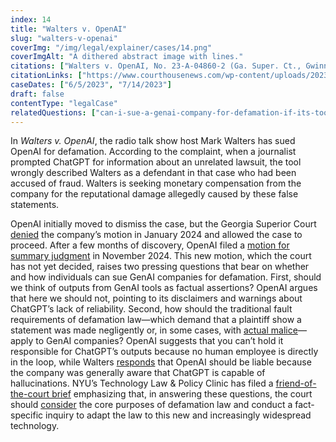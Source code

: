 ```yaml
---
index: 14
title: "Walters v. OpenAI"
slug: "walters-v-openai"
coverImg: "/img/legal/explainer/cases/14.png"
coverImgAlt: "A dithered abstract image with lines."
citations: ["Walters v. OpenAI, No. 23-A-04860-2 (Ga. Super. Ct., Gwinnett Cnty.)", "Walters v. OpenAI, No. 23-cv-03122 (N.D. Ga.)"]
citationLinks: ["https://www.courthousenews.com/wp-content/uploads/2023/06/walters-openai-complaint-gwinnett-county.pdf", "https://www.courtlistener.com/docket/67617826/walters-v-openai-llc/"]
caseDates: ["6/5/2023", "7/14/2023"]
draft: false 
contentType: "legalCase"
relatedQuestions: ["can-i-sue-a-genai-company-for-defamation-if-its-tool-generates-false-information-about-me"]
---
```

In _Walters v. OpenAI_, the radio talk show host Mark Walters has sued OpenAI for defamation. According to the complaint, when a journalist prompted ChatGPT for information about an unrelated lawsuit, the tool wrongly described Walters as a defendant in that case who had been accused of fraud. Walters is seeking monetary compensation from the company for the reputational damage allegedly caused by these false statements.

OpenAI initially moved to dismiss the case, but the Georgia Superior Court [denied](https://medialaw.org/wp-content/uploads/2024/01/01.16.24walters.pdf) the company’s motion in January 2024 and allowed the case to proceed. After a few months of discovery, OpenAI filed a [motion for summary judgment](https://medialaw.org/wp-content/uploads/2024/11/Opening-Brief-ISO-MSJ.pdf) in November 2024. This new motion, which the court has not yet decided, raises two pressing questions that bear on whether and how individuals can sue GenAI companies for defamation. First, should we think of outputs from GenAI tools as factual assertions? OpenAI argues that here we should not, pointing to its disclaimers and warnings about ChatGPT’s lack of reliability. Second, how should the traditional fault requirements of defamation law—which demand that a plaintiff show a statement was made negligently or, in some cases, with [actual malice](https://en.wikipedia.org/wiki/New_York_Times_Co._v._Sullivan)—apply to GenAI companies? OpenAI suggests that you can’t hold it responsible for ChatGPT’s outputs because no human employee is directly in the loop, while Walters [responds](https://www.law360.com/pulse/articles/2280064/attachments/0) that OpenAI should be liable because the company was generally aware that ChatGPT is capable of hallucinations. NYU’s Technology Law & Policy Clinic has filed a [friend-of-the-court brief](https://firstamendment.law.uga.edu/wp-content/uploads/2024/12/Walters-v-OpenAI-Amicus-Brief-e-filed.pdf) emphasizing that, in answering these questions, the court should [consider](https://www.nyuengelberg.org/news/chatgpt-might-tell-the-world-youre-a-criminal-can-you-sue/) the core purposes of defamation law and conduct a fact-specific inquiry to adapt the law to this new and increasingly widespread technology.




